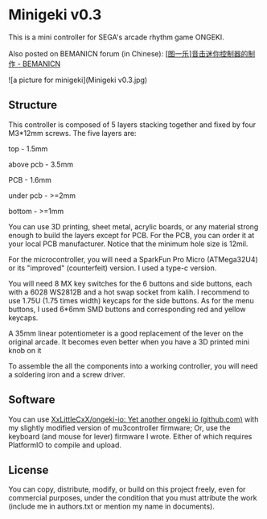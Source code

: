 # Minigeki v0.3

This is a mini controller for SEGA's arcade rhythm game ONGEKI.

Also posted on BEMANICN forum (in Chinese): [[图一乐\]音击迷你控制器的制作 - BEMANICN](https://bemani.cc/d/142)

![a picture for minigeki](Minigeki v0.3.jpg)

## Structure

This controller is composed of 5 layers stacking together and fixed by four M3*12mm screws. The five layers are:

top - 		 			1.5mm

above pcb - 		3.5mm

PCB -					1.6mm

under pcb - 		>=2mm

bottom - 	 		>=1mm

You can use 3D printing, sheet metal, acrylic boards, or any material strong enough to build the layers except for PCB. For the PCB, you can order it at your local PCB manufacturer. Notice that the minimum hole size is 12mil.

For the microcontroller, you will need a SparkFun Pro Micro (ATMega32U4) or its "improved" (counterfeit) version. I used a type-c version.

You will need 8 MX key switches for the 6 buttons and side buttons, each with a 6028 WS2812B and a hot swap socket from kalih. I recommend to use 1.75U (1.75 times width) keycaps for the side buttons. As for the menu buttons, I used 6*6mm SMD buttons and corresponding red and yellow keycaps.

A 35mm linear potentiometer is a good replacement of the lever on the original arcade. It becomes even better when you have a 3D printed mini knob on it

To assemble the all the components into a working controller, you will need a soldering iron and a screw driver.

## Software

You can use [XxLittleCxX/ongeki-io: Yet another ongeki io (github.com)](https://github.com/XxLittleCxX/ongeki-io) with my slightly modified version of mu3controller firmware; Or, use the keyboard (and mouse for lever) firmware I wrote. Either of which requires PlatformIO to compile and upload.

## License

You can copy, distribute, modify, or build on this project freely, even for commercial purposes, under the condition that you must attribute the work (include me in authors.txt or mention my name in documents).

